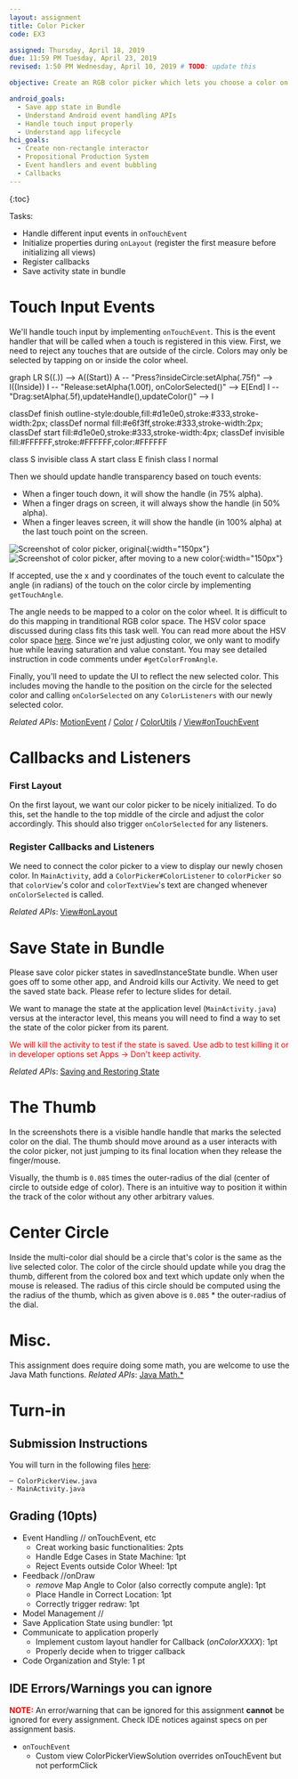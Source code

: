 ```yaml
---
layout: assignment
title: Color Picker
code: EX3

assigned: Thursday, April 18, 2019
due: 11:59 PM Tuesday, April 23, 2019
revised: 1:50 PM Wednesday, April 10, 2019 # TODO: update this

objective: Create an RGB color picker which lets you choose a color on a rainbow circle (color wheel).

android_goals:
  - Save app state in Bundle
  - Understand Android event handling APIs
  - Handle touch input properly
  - Understand app lifecycle
hci_goals:
  - Create non-rectangle interactor
  - Propositional Production System
  - Event handlers and event bubbling
  - Callbacks
---
```


{:toc}

Tasks:

- Handle different input events in `onTouchEvent`
- Initialize properties during `onLayout` (register the first measure before initializing all views)
- Register callbacks
- Save activity state in bundle

# Touch Input Events

We'll handle touch input by implementing `onTouchEvent`. This is the event handler that will be called when a touch is registered in this view. First, we need to reject any touches that are outside of the circle. Colors may only be selected by tapping on or inside the color wheel.

<!-- <span style="color:red"> XXX TODO: Check edge case: e.g., drag and move outside wheel, the handle stays in 50% alpha (should be 100% alpha). I added examples in test to check alpha of handle to check state.</span> -->

<div class="mermaid">
graph LR
S((.)) --> A((Start))
A -- "Press?insideCircle:setAlpha(.75f)" --> I((Inside))
I -- "Release:setAlpha(1.00f), onColorSelected()" --> E[End]
I -- "Drag:setAlpha(.5f),updateHandle(),updateColor()" --> I

classDef finish outline-style:double,fill:#d1e0e0,stroke:#333,stroke-width:2px;
classDef normal fill:#e6f3ff,stroke:#333,stroke-width:2px;
classDef start fill:#d1e0e0,stroke:#333,stroke-width:4px;
classDef invisible fill:#FFFFFF,stroke:#FFFFFF,color:#FFFFFF

class S invisible
class A start
class E finish
class I normal

</div>

Then we should update handle transparency based on touch events:

- When a finger touch down, it will show the handle (in 75% alpha).
- When a finger drags on screen, it will always show the handle (in 50% alpha).
- When a finger leaves screen, it will show the handle (in 100% alpha) at the last touch point on the screen.

![Screenshot of color picker, original](colorpicker-img/1.png){:width="150px"}
![Screenshot of color picker, after moving to a new color](colorpicker-img/2.png){:width="150px"}

If accepted, use the x and y coordinates of the touch event to calculate the angle (in radians) of the touch on the color circle by implementing `getTouchAngle`.

The angle needs to be mapped to a color on the color wheel. It is difficult to do this mapping in tranditional RGB color space. The HSV color space discussed during class fits this task well. You can read more about the HSV color space [here](https://en.wikipedia.org/wiki/HSL_and_HSV). Since we're just adjusting color, we only want to modify hue while leaving saturation and value constant. You may see detailed instruction in code comments under `#getColorFromAngle`.

Finally, you'll need to update the UI to reflect the new selected color. This includes moving the handle to the position on the circle for the selected color and calling `onColorSelected` on any `ColorListeners` with our newly selected color.

_Related APIs_:
[MotionEvent](https://developer.android.com/reference/android/view/MotionEvent) / [Color](https://developer.android.com/reference/android/graphics/Color) / [ColorUtils](https://developer.android.com/reference/android/support/v4/graphics/ColorUtils) / [View#onTouchEvent](https://developer.android.com/reference/android/view/View)

# Callbacks and Listeners

### First Layout

On the first layout, we want our color picker to be nicely initialized. To do this, set the handle to the top middle of the circle and adjust the color accordingly. This should also trigger `onColorSelected` for any listeners.

### Register Callbacks and Listeners

We need to connect the color picker to a view to display our newly chosen color. In `MainActivity`, add a `ColorPicker#ColorListener` to `colorPicker` so that `colorView`'s color and `colorTextView`'s text are changed whenever `onColorSelected` is called.

_Related APIs_:
[View#onLayout](https://developer.android.com/reference/android/view/View)

# Save State in Bundle

Please save color picker states in savedInstanceState bundle. When user goes off to some other app, and Android kills our Activity. We need to get the saved state back. Please refer to lecture slides for detail.

We want to manage the state at the application level (`MainActivity.java`) versus at the interactor level, this means you will need to find a way to set the state of the color picker from its parent.

<span style="color:red">We will kill the activity to test if the state is saved. Use adb to test killing it or in developer options set Apps -> Don't keep activity.</span>

_Related APIs_:
[Saving and Restoring State](https://developer.android.com/guide/components/activities/activity-lifecycle.html#saras)

# The Thumb

In the screenshots there is a visible handle handle that marks the selected color on the dial. The thumb should move around as a user interacts with the color picker, not just jumping to its final location when they release the finger/mouse.

Visually, the thumb is `0.085` times the outer-radius of the dial (center of circle to outside edge of color). There is an intuitive way to position it within the track of the color without any other arbitrary values.

# Center Circle

Inside the multi-color dial should be a circle that's color is the same as the live selected color. The color of the circle should update while you drag the thumb, different from the colored box and text which update only when the mouse is released. The radius of this circle should be computed using the the radius of the thumb, which as given above is `0.085` \* the outer-radius of the dial.

# Misc.

This assignment does require doing some math, you are welcome to use the Java Math functions.
_Related APIs_:
[Java Math.\*](https://docs.oracle.com/javase/7/docs/api/java/lang/Math.html)

# Turn-in

## Submission Instructions

You will turn in the following files <a href="javascript:alert('Turn-in link pending assignment release');">here</a>:

```
─ ColorPickerView.java
- MainActivity.java
```

## Grading (10pts)

- Event Handling // onTouchEvent, etc
  - Creat working basic functionalities: 2pts
  - Handle Edge Cases in State Machine: 1pt
  - Reject Events outside Color Wheel: 1pt
- Feedback //onDraw
  - _remove_ Map Angle to Color (also correctly compute angle): 1pt
  - Place Handle in Correct Location: 1pt
  - Correctly trigger redraw: 1pt
- Model Management //
- Save Application State using bundler: 1pt
- Communicate to application properly
  - Implement custom layout handler for Callback (_onColorXXXX_): 1pt
  - Properly decide when to trigger callback
- Code Organization and Style: 1 pt

## IDE Errors/Warnings you can ignore

<span style="color:red;">**NOTE:**</span> An error/warning that can be ignored for this assignment **cannot** be ignored for every assignment. Check IDE notices against specs on per assignment basis.

- `onTouchEvent`
  - Custom view ColorPickerViewSolution overrides onTouchEvent but not performClick
